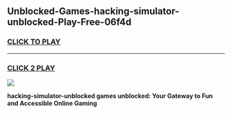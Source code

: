 
## Unblocked-Games-hacking-simulator-unblocked-Play-Free-06f4d
<h3>
<a href="https://premium76.site?title=hacking-simulator-unblocked&ref=21A">CLICK TO PLAY</a></h3>
<hr>

<h3>
<a href="https://premium76.site?title=hacking-simulator-unblocked&ref=21A">CLICK 2 PLAY</a>
  
</h3>

<a href="https://premium76.site?title=hacking-simulator-unblocked&ref=21A"><img src="https://clearcache.store/games.png"></a>


**hacking-simulator-unblocked games unblocked: Your Gateway to Fun and Accessible Online Gaming**
